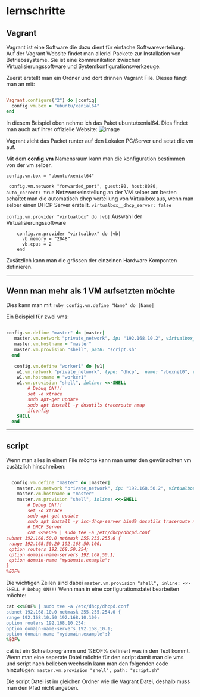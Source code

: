 # lernschritte

## Vagrant

Vagrant ist eine Software die dazu dient für einfache Softwareverteilung. Auf der Vagrant Website findet man allerlei Packete zur Installation von Betriebssysteme. Sie ist eine kommunikation zwischen Virtualisierungssoftware und Systemkonfigurationswerkzeuge. 

Zuerst erstellt man ein Ordner und dort drinnen Vagrant File. Dieses fängt man an mit:

```ruby

Vagrant.configure("2") do |config|
  config.vm.box = "ubuntu/xenial64"
end

```

In diesem Beispiel oben nehme ich das Paket ubuntu/xenial64.
Dies findet man auch auf ihrer offizielle Website:
![image](https://user-images.githubusercontent.com/89509863/133934602-d33b479a-b156-4f5d-96eb-6cb683dfa686.png)

Vagrant zieht das Packet runter auf den Lokalen PC/Server und setzt die vm auf.

Mit dem **config.vm** Namensraum kann man die konfiguration bestimmen von der vm selber.


``` config.vm.box = "ubuntu/xenial64" ``` 

``` config.vm.network "forwarded_port", guest:80, host:8080, auto_correct: true``` Netzwerkeinstellung an der VM selber am besten schaltet man die automatisch dhcp verteilung von Virtualbox aus, wenn man selber einen DHCP Server erstellt. ``` virtualbox__dhcp_server: false ``` 

``` config.vm.provider "virtualbox" do |vb| ``` Auswahl der Virtualisierungssoftware 

``` 
    config.vm.provider "virtualbox" do |vb|
      vb.memory = "2048"
      vb.cpus = 2
    end
```
Zusätzlich kann man die grössen der einzelnen Hardware Komponten definieren.

---
## Wenn man mehr als 1 VM aufsetzten möchte 

Dies kann man mit ```ruby config.vm.define "Name" do |Name| ```

Ein Beispiel für zwei vms:
```ruby

config.vm.define "master" do |master|
   master.vm.network "private_network", ip: "192.168.10.2", virtualbox__dhcp_server: false
   master.vm.hostname = "master"
   master.vm.provision "shell", path: "script.sh"
  end
  
   config.vm.define "worker1" do |w1|
    w1.vm.network "private_network", type: "dhcp",  name: "vboxnet0", virtualbox__dhcp_server: false
    w1.vm.hostname = "worker1"
    w1.vm.provision "shell", inline: <<-SHELL 
        # Debug ON!!!
        set -o xtrace
        sudo apt-get update
        sudo apt install -y dnsutils traceroute nmap       
        ifconfig
    SHELL
  end
  ```
---
## script

Wenn man alles in einem File möchte kann man unter den gewünschten vm zusätzlich hinschreiben:

```ruby

  config.vm.define "master" do |master|
    master.vm.network "private_network", ip: "192.168.50.2", virtualbox__dhcp_server: false
    master.vm.hostname = "master"
    master.vm.provision "shell", inline: <<-SHELL 
        # Debug ON!!!
        set -o xtrace
        sudo apt-get update
        sudo apt install -y isc-dhcp-server bind9 dnsutils traceroute nmap
        # DHCP Server
        cat <<%EOF% | sudo tee -a /etc/dhcp/dhcpd.conf
subnet 192.168.50.0 netmask 255.255.255.0 {
 range 192.168.50.20 192.168.50.100;
 option routers 192.168.50.254;
 option domain-name-servers 192.168.50.1;
 option domain-name "mydomain.example";
}
%EOF%

```
Die wichtigen Zeilen sind dabei ``` master.vm.provision "shell", inline: <<-SHELL # Debug ON!!! ```
Wenn man in eine configurationsdatei bearbeiten möchte:
```ruby
cat <<%EOF% | sudo tee -a /etc/dhcp/dhcpd.conf
subnet 192.168.10.0 netmask 255.255.254.0 {
range 192.168.10.50 192.168.10.100;
option routers 192.168.10.254;
option domain-name-servers 192.168.10.1;
option domain-name "mydomain.example";}
%EOF%
```
cat ist ein Schreibprogramm und %EOF% definiert was in den Text kommt.
Wenn man eine seperate Datei möchte für den script damit man die vms und script nach belieben wechseln kann man den folgenden code hinzufügen:
```master.vm.provision "shell", path: "script.sh" ```

Die script Datei ist im gleichen Ordner wie die Vagrant Datei, deshalb muss man den Pfad nicht angeben.


